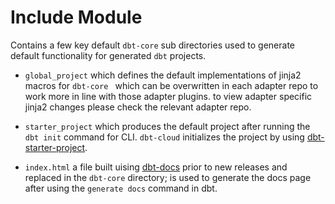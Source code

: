 # Include Module

Contains a few key default `dbt-core` sub directories used to generate default functionality for generated `dbt` projects.

- `global_project` which defines the default implementations of jinja2 macros for `dbt-core ` which can be overwritten in each adapter repo to work more in line with those adapter plugins. to view adapter specific jinja2 changes please check the relevant adapter repo.

- `starter_project` which produces the default  project after running the `dbt init` command for CLI. `dbt-cloud` initializes the project by using [dbt-starter-project](https://github.com/dbt-labs/dbt-starter-project).

- `index.html` a file built uising [dbt-docs](https://github.com/dbt-labs/dbt-docs) prior to new releases and replaced in the `dbt-core` directory; is used to generate the docs page after using the `generate docs` command in dbt.

